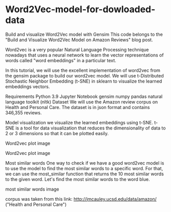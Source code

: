 # Word2Vec-model-for-dowloaded-data

Build and visualize Word2Vec model with Gensim
This code belongs to the "Build and Visualize Word2Vec Model on Amazon Reviews" blog post.

Word2vec is a very popular Natural Language Processing technique nowadays that uses a neural network to learn the vector representations of words called "word embeddings" in a particular text.

In this tutorial, we will use the excellent implementation of word2vec from the gensim package to build our word2vec model. We will use t-Distributed Stochastic Neighbor Embedding (t-SNE) in sklearn to visualize the learned embeddings vectors.

Requirements
Python 3.9
Jupyter Notebook
gensim
numpy
pandas
natural language toolkit (nltk)
Dataset
We will use the Amazon review corpus on Health and Personal Care. The dataset is in json format and contains 346,355 reviews.

Model visualization
we visualize the learned embeddings using t-SNE. t-SNE is a tool for data visualization that reduces the dimensionality of data to 2 or 3 dimensions so that it can be plotted easily.

Word2vec plot image

Word2vec plot image

Most similar words
One way to check if we have a good word2vec model is to use the model to find the most similar words to a specific word. For that, we can use the most_similar function that returns the 10 most similar words to the given word. Let's find the most similar words to the word blue.

most similar words image

corpus was taken from this link: http://jmcauley.ucsd.edu/data/amazon/ ("Health and Personal Care")
